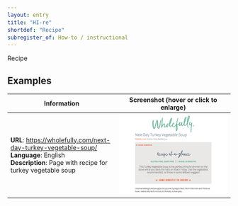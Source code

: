 ```yaml
---
layout: entry
title: "HI-re"
shortdef: "Recipe"
subregister_of: How-to / instructional
---
```


Recipe

<!-- details -->

## Examples

<!-- START GENERATED SCREENSHOT GALLERY -->
<!--     NOTE: this screenshot gallery is automatically generated.       -->
<!--     Please avoid modifying it manually: any changes will be         -->
<!--     overwritten the next time the generation script is run.         -->
<table class="website-examples">
  <thead>
    <tr>
      <th class="website-examples-col-1">Information</th>
      <th class="website-examples-col-2">Screenshot (hover or click to enlarge)</th>
    </tr>
  </thead>
  <tbody>
    <tr>
      <td>
        <div class="img-url"><b>URL</b>: <a href="https://wholefully.com/next-day-turkey-vegetable-soup/">https://wholefully.com/next-day-turkey-vegetable-soup/</a></div>
        <div class="img-info"><b>Language</b>: English</div>
        <div class="img-info"><b>Description</b>: Page with recipe for turkey vegetable soup</div>
      </td>
      <td><a href="../static/screenshots/HI-re/wholefully.com_next-day-turkey-vegetable-soup--2048x1536.png"><img class="thumbnail" src="../static/screenshots/HI-re/wholefully.com_next-day-turkey-vegetable-soup--2048x1536.png" alt="screenshot of wholefully.com_next-day-turkey-vegetable-soup--2048x1536"></a></td>
    </tr>
  </tbody>
</table>
<!-- END GENERATED SCREENSHOT GALLERY -->
